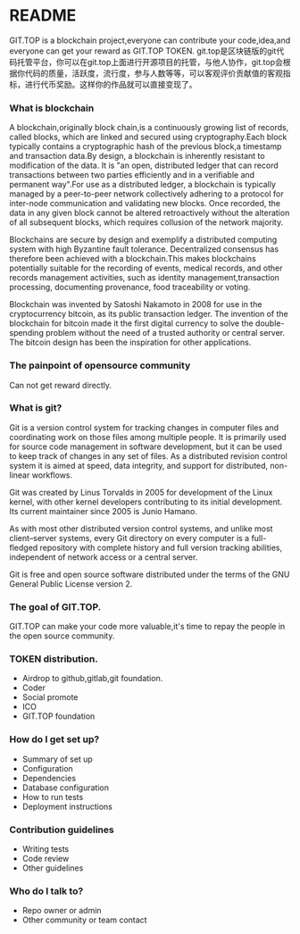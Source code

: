 # README #
GIT.TOP is a blockchain project,everyone can contribute your code,idea,and everyone can get your reward as GIT.TOP TOKEN. git.top是区块链版的git代码托管平台，你可以在git.top上面进行开源项目的托管，与他人协作，git.top会根据你代码的质量，活跃度，流行度，参与人数等等，可以客观评价贡献值的客观指标，进行代币奖励。这样你的作品就可以直接变现了。




### What is blockchain ###
A blockchain,originally block chain,is a continuously growing list of records, called blocks, which are linked and secured using cryptography.Each block typically contains a cryptographic hash of the previous block,a timestamp and transaction data.By design, a blockchain is inherently resistant to modification of the data. It is "an open, distributed ledger that can record transactions between two parties efficiently and in a verifiable and permanent way".For use as a distributed ledger, a blockchain is typically managed by a peer-to-peer network collectively adhering to a protocol for inter-node communication and validating new blocks. Once recorded, the data in any given block cannot be altered retroactively without the alteration of all subsequent blocks, which requires collusion of the network majority.

Blockchains are secure by design and exemplify a distributed computing system with high Byzantine fault tolerance. Decentralized consensus has therefore been achieved with a blockchain.This makes blockchains potentially suitable for the recording of events, medical records, and other records management activities, such as identity management,transaction processing, documenting provenance, food traceability or voting.

Blockchain was invented by Satoshi Nakamoto in 2008 for use in the cryptocurrency bitcoin, as its public transaction ledger. The invention of the blockchain for bitcoin made it the first digital currency to solve the double-spending problem without the need of a trusted authority or central server. The bitcoin design has been the inspiration for other applications.

### The painpoint of opensource community ###
Can not get reward directly.

### What is git? ###
Git  is a version control system for tracking changes in computer files and coordinating work on those files among multiple people. It is primarily used for source code management in software development, but it can be used to keep track of changes in any set of files. As a distributed revision control system it is aimed at speed, data integrity, and support for distributed, non-linear workflows.

Git was created by Linus Torvalds in 2005 for development of the Linux kernel, with other kernel developers contributing to its initial development. Its current maintainer since 2005 is Junio Hamano.

As with most other distributed version control systems, and unlike most client–server systems, every Git directory on every computer is a full-fledged repository with complete history and full version tracking abilities, independent of network access or a central server.

Git is free and open source software distributed under the terms of the GNU General Public License version 2.
### The goal of GIT.TOP. ###
   GIT.TOP can make your code more valuable,it's time to repay the people in the open source community.
### TOKEN distribution. ###
* Airdrop to github,gitlab,git foundation.
* Coder
* Social promote
* ICO
* GIT.TOP foundation

### How do I get set up? ###

* Summary of set up
* Configuration
* Dependencies
* Database configuration
* How to run tests
* Deployment instructions

### Contribution guidelines ###

* Writing tests
* Code review
* Other guidelines

### Who do I talk to? ###

* Repo owner or admin
* Other community or team contact
